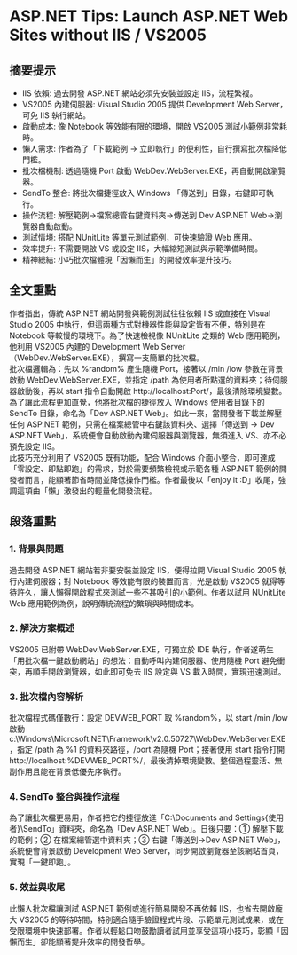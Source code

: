 # ASP.NET Tips: Launch ASP.NET Web Sites without IIS / VS2005

## 摘要提示
- IIS 依賴: 過去開發 ASP.NET 網站必須先安裝並設定 IIS，流程繁複。  
- VS2005 內建伺服器: Visual Studio 2005 提供 Development Web Server，可免 IIS 執行網站。  
- 啟動成本: 像 Notebook 等效能有限的環境，開啟 VS2005 測試小範例非常耗時。  
- 懶人需求: 作者為了「下載範例 → 立即執行」的便利性，自行撰寫批次檔降低門檻。  
- 批次檔機制: 透過隨機 Port 啟動 WebDev.WebServer.EXE，再自動開啟瀏覽器。  
- SendTo 整合: 將批次檔捷徑放入 Windows 「傳送到」目錄，右鍵即可執行。  
- 操作流程: 解壓範例→檔案總管右鍵資料夾→傳送到 Dev ASP.NET Web→瀏覽器自動啟動。  
- 測試情境: 搭配 NUnitLite 等單元測試範例，可快速驗證 Web 應用。  
- 效率提升: 不需要開啟 VS 或設定 IIS，大幅縮短測試與示範準備時間。  
- 精神總結: 小巧批次檔體現「因懶而生」的開發效率提升技巧。  

## 全文重點
作者指出，傳統 ASP.NET 網站開發與範例測試往往依賴 IIS 或直接在 Visual Studio 2005 中執行，但這兩種方式對機器性能與設定皆有不便，特別是在 Notebook 等較慢的環境下。為了快速檢視像 NUnitLite 之類的 Web 應用範例，他利用 VS2005 內建的 Development Web Server（WebDev.WebServer.EXE），撰寫一支簡單的批次檔。   
批次檔邏輯為：先以 %random% 產生隨機 Port，接著以 /min /low 參數在背景啟動 WebDev.WebServer.EXE，並指定 /path 為使用者所點選的資料夾；待伺服器啟動後，再以 start 指令自動開啟 http://localhost:Port/，最後清除環境變數。   
為了讓此流程更加直覺，他將批次檔的捷徑放入 Windows 使用者目錄下的 SendTo 目錄，命名為「Dev ASP.NET Web」。如此一來，當開發者下載並解壓任何 ASP.NET 範例，只需在檔案總管中右鍵該資料夾、選擇「傳送到 → Dev ASP.NET Web」，系統便會自動啟動內建伺服器與瀏覽器，無須進入 VS、亦不必預先設定 IIS。   
此技巧充分利用了 VS2005 既有功能，配合 Windows 介面小整合，即可達成「零設定、即點即跑」的需求，對於需要頻繁檢視或示範各種 ASP.NET 範例的開發者而言，能顯著節省時間並降低操作門檻。作者最後以「enjoy it :D」收尾，強調這項由「懶」激發出的輕量化開發流程。  

## 段落重點
### 1. 背景與問題
過去開發 ASP.NET 網站若非要安裝並設定 IIS，便得拉開 Visual Studio 2005 執行內建伺服器；對 Notebook 等效能有限的裝置而言，光是啟動 VS2005 就得等待許久，讓人懶得開啟程式來測試一些不甚吸引的小範例。作者以試用 NUnitLite Web 應用範例為例，說明傳統流程的繁瑣與時間成本。

### 2. 解決方案概述
VS2005 已附帶 WebDev.WebServer.EXE，可獨立於 IDE 執行，作者遂萌生「用批次檔一鍵啟動網站」的想法：自動呼叫內建伺服器、使用隨機 Port 避免衝突，再順手開啟瀏覽器，如此即可免去 IIS 設定與 VS 載入時間，實現迅速測試。

### 3. 批次檔內容解析
批次檔程式碼僅數行：設定 DEVWEB_PORT 取 %random%，以 start /min /low 啟動 c:\Windows\Microsoft.NET\Framework\v2.0.50727\WebDev.WebServer.EXE，指定 /path 為 %1 的資料夾路徑，/port 為隨機 Port；接著使用 start 指令打開 http://localhost:%DEVWEB_PORT%/，最後清掉環境變數。整個過程靈活、無副作用且能在背景低優先序執行。

### 4. SendTo 整合與操作流程
為了讓批次檔更易用，作者把它的捷徑放進「C:\Documents and Settings\{使用者}\SendTo」資料夾，命名為「Dev ASP.NET Web」。日後只要：① 解壓下載的範例；② 在檔案總管選中資料夾；③ 右鍵「傳送到→Dev ASP.NET Web」，系統便會背景啟動 Development Web Server，同步開啟瀏覽器至該網站首頁，實現「一鍵即跑」。

### 5. 效益與收尾
此懶人批次檔讓測試 ASP.NET 範例或進行簡易開發不再依賴 IIS，也省去開啟龐大 VS2005 的等待時間，特別適合隨手驗證程式片段、示範單元測試成果，或在受限環境中快速部署。作者以輕鬆口吻鼓勵讀者試用並享受這項小技巧，彰顯「因懶而生」卻能顯著提升效率的開發哲學。